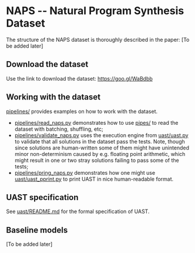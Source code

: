 # NAPS -- Natural Program Synthesis Dataset
The structure of the NAPS dataset is thoroughly described in the paper: [To be added later]

## Download the dataset
Use the link to download the dataset: https://goo.gl/WaBdbb

## Working with the dataset
[pipelines/](pipelines/) provides examples on how to work with the dataset.
* [pipelines/read_naps.py](pipelines/read_naps.py) demonstrates how to use [pipes/](pipes/) to read the dataset with batching, shuffling, etc;
* [pipelines/validate_naps.py](pipelines/validate_naps.py) uses the execution engine from [uast/uast.py](uast/uast.py) to validate that all solutions in the dataset pass the tests.
Note, though since solutions are human-written some of them might have unintended minor non-determinism caused by e.g. floating point arithmetic, which might result in one or two stray solutions
failing to pass some of the tests;
* [pipelines/pring_naps.py](pipelines/print_naps.py) demonstrates how one might use [uast/uast_pprint.py](uast/uast_pprint.py) to print UAST in nice human-readable format.

## UAST specification
See [uast/README.md](uast/README.md) for the formal specification of UAST.  

## Baseline models
[To be added later]